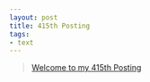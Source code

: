 ```yaml
---
layout: post
title: 415th Posting
tags: 
- text
---
```


> [Welcome to my 415th Posting](https://janghan-kor.tistory.com/1598)
